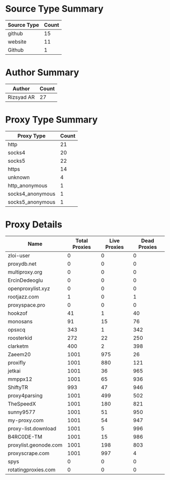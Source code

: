 # Source Type Summary

| Source Type | Count |
|-------------|-------|
| github | 15 |
| website | 11 |
| Github | 1 |


# Author Summary

| Author | Count |
|--------|-------|
| Rizsyad AR | 27 |


# Proxy Type Summary

| Proxy Type | Count |
|------------|-------|
| http | 21 |
| socks4 | 20 |
| socks5 | 22 |
| https | 14 |
| unknown | 4 |
| http_anonymous | 1 |
| socks4_anonymous | 1 |
| socks5_anonymous | 1 |


# Proxy Details

| Name | Total Proxies | Live Proxies | Dead Proxies |
|------|---------------|--------------|---------------|
| zloi-user | 0 | 0 | 0 |
| proxydb.net | 0 | 0 | 0 |
| multiproxy.org | 0 | 0 | 0 |
| ErcinDedeoglu | 0 | 0 | 0 |
| openproxylist.xyz | 0 | 0 | 0 |
| rootjazz.com | 1 | 0 | 1 |
| proxyspace.pro | 0 | 0 | 0 |
| hookzof | 41 | 1 | 40 |
| monosans | 91 | 15 | 76 |
| opsxcq | 343 | 1 | 342 |
| roosterkid | 272 | 22 | 250 |
| clarketm | 400 | 2 | 398 |
| Zaeem20 | 1001 | 975 | 26 |
| proxifly | 1001 | 880 | 121 |
| jetkai | 1001 | 36 | 965 |
| mmppx12 | 1001 | 65 | 936 |
| ShiftyTR | 993 | 47 | 946 |
| proxy4parsing | 1001 | 499 | 502 |
| TheSpeedX | 1001 | 180 | 821 |
| sunny9577 | 1001 | 51 | 950 |
| my-proxy.com | 1001 | 54 | 947 |
| proxy-list.download | 1001 | 5 | 996 |
| B4RC0DE-TM | 1001 | 15 | 986 |
| proxylist.geonode.com | 1001 | 198 | 803 |
| proxyscrape.com | 1001 | 997 | 4 |
| spys | 0 | 0 | 0 |
| rotatingproxies.com | 0 | 0 | 0 |
